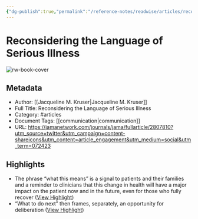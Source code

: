 ```yaml
---
{"dg-publish":true,"permalink":"/reference-notes/readwise/articles/reconsidering-the-language-of-serious-illness/"}
---
```


# Reconsidering the Language of Serious Illness

![rw-book-cover](https://cdn.jamanetwork.com/images/logos/JAMA.png)

## Metadata
- Author: [[Jacqueline M. Kruser\|Jacqueline M. Kruser]]
- Full Title: Reconsidering the Language of Serious Illness
- Category: #articles
- Document Tags: [[communication\|communication]] 
- URL: https://jamanetwork.com/journals/jama/fullarticle/2807810?utm_source=twitter&utm_campaign=content-shareicons&utm_content=article_engagement&utm_medium=social&utm_term=072423

## Highlights
- The phrase “what this means” is a signal to patients and their families and a reminder to clinicians that this change in health will have a major impact on the patient now and in the future, even for those who fully recover ([View Highlight](https://read.readwise.io/read/01h6nm3g6fnfqrfa2b96qsbbpz))
- “What to do next” then frames, separately, an opportunity for deliberation ([View Highlight](https://read.readwise.io/read/01h6nm3rpr49p1bngqm9m16b7s))

